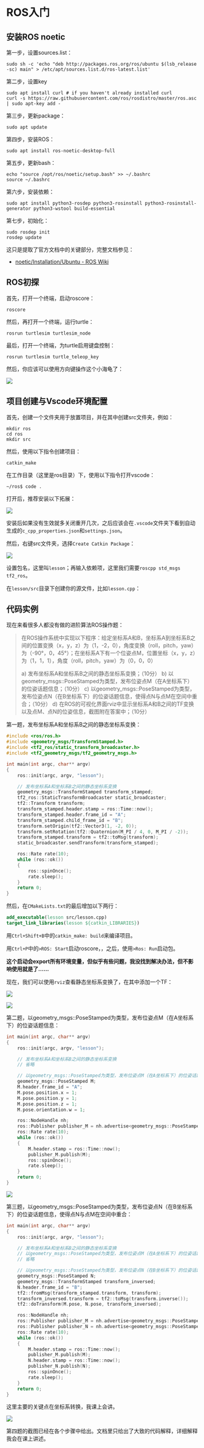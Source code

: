 # ROS入门

## 安装ROS noetic

第一步，设置sources.list：

```shell
sudo sh -c 'echo "deb http://packages.ros.org/ros/ubuntu $(lsb_release -sc) main" > /etc/apt/sources.list.d/ros-latest.list'
```

第二步，设置key

```shell
sudo apt install curl # if you haven't already installed curl
curl -s https://raw.githubusercontent.com/ros/rosdistro/master/ros.asc | sudo apt-key add -
```

第三步，更新package：

```shell
sudo apt update
```

第四步，安装ROS：

```shell
sudo apt install ros-noetic-desktop-full
```

第五步，更新bash：

```shell
echo "source /opt/ros/noetic/setup.bash" >> ~/.bashrc
source ~/.bashrc
```

第六步，安装依赖：

```shell
sudo apt install python3-rosdep python3-rosinstall python3-rosinstall-generator python3-wstool build-essential
```

第七步，初始化：

```shell
sudo rosdep init
rosdep update
```

这只是提取了官方文档中的关键部分，完整文档参见：

- [noetic/Installation/Ubuntu - ROS Wiki](https://wiki.ros.org/noetic/Installation/Ubuntu)

## ROS初探

首先，打开一个终端，启动roscore：

```shell
roscore
```

然后，再打开一个终端，运行turtle：

```shell
rosrun turtlesim turtlesim_node
```

最后，打开一个终端，为turtle启用键盘控制：

```shell
rosrun turtlesim turtle_teleop_key
```

然后，你应该可以使用方向键操作这个小海龟了：

![](images/2024-01-15-10-04-58-image.png)

## 项目创建与Vscode环境配置

首先，创建一个文件夹用于放置项目，并在其中创建src文件夹，例如：

```shell
mkdir ros
cd ros
mkdir src
```

然后，使用以下指令创建项目：

```shell
catkin_make
```

在工作目录（这里是ros目录）下，使用以下指令打开vscode：

```shell
~/ros$ code .
```

打开后，推荐安装以下拓展：

![](images/2024-01-15-10-16-42-image.png)

安装后如果没有生效就多关闭重开几次，之后应该会在`.vscode`文件夹下看到自动生成的`c_cpp_properties.json`和`settings.json`。

然后，右键src文件夹，选择`Create Catkin Package`：

![](images/2024-01-15-10-24-04-image.png)

设置包名，这里叫`lesson`；再输入依赖项，这里我们需要`roscpp std_msgs tf2_ros`。

在`lesson/src`目录下创建你的源文件，比如`lesson.cpp`：

## 代码实例

现在来看很多人都没有做的进阶算法ROS操作题：

> 在ROS操作系统中实现以下程序：给定坐标系A和B，坐标系A到坐标系B之间的位置变换（x，y，z）为（1，-2，0），角度变换（roll，pitch，yaw）为（-90°，0，45°）；在坐标系A下有一个位姿点M，位置坐标（x，y，z）为（1，1，1），角度（roll，pitch，yaw）为（0，0，0）
> 
> a) 发布坐标系A和坐标系B之间的静态坐标系变换；（10分）
> b) 以geometry_msgs::PoseStamped为类型，发布位姿点M（在A坐标系下）的位姿话题信息；（10分）
> c) 以geometry_msgs::PoseStamped为类型，发布位姿点N（在B坐标系下）的位姿话题信息，使得点N与点M在空间中重合；（10分）
> d) 在ROS的可视化界面rviz中显示坐标系A和B之间的TF变换以及点M、点N的位姿信息，截图附在答案中；（10分）

第一题，发布坐标系A和坐标系B之间的静态坐标系变换：

```cpp
#include <ros/ros.h>
#include <geometry_msgs/TransformStamped.h>
#include <tf2_ros/static_transform_broadcaster.h>
#include <tf2_geometry_msgs/tf2_geometry_msgs.h>

int main(int argc, char** argv)
{
    ros::init(argc, argv, "lesson");

    // 发布坐标系A和坐标系B之间的静态坐标系变换
    geometry_msgs::TransformStamped transform_stamped;
    tf2_ros::StaticTransformBroadcaster static_broadcaster;
    tf2::Transform transform;
    transform_stamped.header.stamp = ros::Time::now();
    transform_stamped.header.frame_id = "A";
    transform_stamped.child_frame_id = "B";
    transform.setOrigin(tf2::Vector3(1, -2, 0));
    transform.setRotation(tf2::Quaternion(M_PI / 4, 0, M_PI / -2));
    transform_stamped.transform = tf2::toMsg(transform);
    static_broadcaster.sendTransform(transform_stamped);

    ros::Rate rate(10);
    while (ros::ok())
    {
        ros::spinOnce();
        rate.sleep();
    }
    return 0;
}
```

然后，在`CMakeLists.txt`的最后增加以下两行：

```cmake
add_executable(lesson src/lesson.cpp)
target_link_libraries(lesson ${catkin_LIBRARIES})
```

用`Ctrl+Shift+B`中的`catkin_make: build`来编译项目。

用`Ctrl+P`中的`>ROS: Start`启动roscore，，之后，使用`>Ros: Run`启动包。

**这个启动会export所有环境变量，但似乎有些问题，我没找到解决办法，但不影响使用就是了……**

现在，我们可以使用`rviz`查看静态坐标系变换了，在其中添加一个TF：

![](images/2024-01-15-11-55-44-image.png)

![](images/2024-01-15-11-56-49-image.png)

第二题，以geometry_msgs::PoseStamped为类型，发布位姿点M（在A坐标系下）的位姿话题信息：

```cpp
int main(int argc, char** argv)
{
    ros::init(argc, argv, "lesson");

    // 发布坐标系A和坐标系B之间的静态坐标系变换
    // 省略

    // 以geometry_msgs::PoseStamped为类型，发布位姿点M（在A坐标系下）的位姿话题信息
    geometry_msgs::PoseStamped M;
    M.header.frame_id = "A";
    M.pose.position.x = 1;
    M.pose.position.y = 1;
    M.pose.position.z = 1;
    M.pose.orientation.w = 1;

    ros::NodeHandle nh;
    ros::Publisher publisher_M = nh.advertise<geometry_msgs::PoseStamped>("M", 10);
    ros::Rate rate(10);
    while (ros::ok())
    {
        M.header.stamp = ros::Time::now();
        publisher_M.publish(M);
        ros::spinOnce();
        rate.sleep();
    }
    return 0;
}
```

![](images/2024-01-15-12-01-42-image.png)

第三题，以geometry_msgs::PoseStamped为类型，发布位姿点N（在B坐标系下）的位姿话题信息，使得点N与点M在空间中重合：

```cpp
int main(int argc, char** argv)
{
    ros::init(argc, argv, "lesson");

    // 发布坐标系A和坐标系B之间的静态坐标系变换
    // 以geometry_msgs::PoseStamped为类型，发布位姿点M（在A坐标系下）的位姿话题信息
    // 省略

    // 以geometry_msgs::PoseStamped为类型，发布位姿点N（在B坐标系下）的位姿话题信息，使得点N与点M在空间中重合
    geometry_msgs::PoseStamped N;
    geometry_msgs::TransformStamped transform_inversed;
    N.header.frame_id = "B";
    tf2::fromMsg(transform_stamped.transform, transform);
    transform_inversed.transform = tf2::toMsg(transform.inverse());
    tf2::doTransform(M.pose, N.pose, transform_inversed);

    ros::NodeHandle nh;
    ros::Publisher publisher_M = nh.advertise<geometry_msgs::PoseStamped>("M", 10);
    ros::Publisher publisher_N = nh.advertise<geometry_msgs::PoseStamped>("N", 10);
    ros::Rate rate(10);
    while (ros::ok())
    {
        M.header.stamp = ros::Time::now();
        publisher_M.publish(M);
        N.header.stamp = ros::Time::now();
        publisher_N.publish(N);
        ros::spinOnce();
        rate.sleep();
    }
    return 0;
}
```

这里主要的关键点在坐标系转换，我课上会讲。

![](images/2024-01-15-12-04-55-image.png)

第四题的截图已经在各个步骤中给出。文档里只给出了大致的代码解释，详细解释我会在课上讲述。
